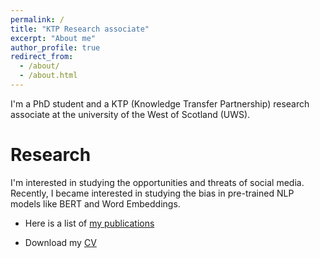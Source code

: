```yaml
---
permalink: /
title: "KTP Research associate"
excerpt: "About me"
author_profile: true
redirect_from:
  - /about/
  - /about.html
---
```

I'm a PhD student and a KTP (Knowledge Transfer Partnership) research associate at the university of the West of Scotland (UWS).

Research
========
I'm interested in studying the opportunities and threats of social media.
Recently, I became interested in studying the bias in pre-trained NLP models like BERT and Word Embeddings.


* Here is a list of [my publications](publications.md)

* Download my [CV]('/files/CV.pdf')
